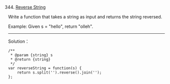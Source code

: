 344. [Reverse String](https://leetcode.com/problems/reverse-string/)

Write a function that takes a string as input and returns the string reversed.

Example:
Given s = "hello", return "olleh".

---
Solution：

    /**
     * @param {string} s
     * @return {string}
     */
    var reverseString = function(s) {
        return s.split('').reverse().join('');
    };